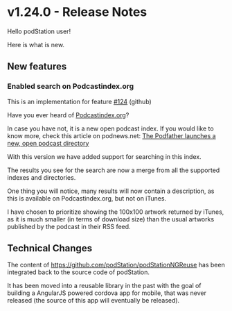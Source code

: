 # v1.24.0 - Release Notes

Hello podStation user!

Here is what is new.

## New features

### Enabled search on Podcastindex.org

This is an implementation for feature [#124](https://github.com/podStation/podStation/issues/124) (github)

Have you ever heard of [Podcastindex.org](https://podcastindex.org/)?

In case you have not, it is a new open podcast index. If you would like to know more, check this article on podnews.net: [The Podfather launches a new, open podcast directory](https://podnews.net/update/podcast-index-open-directory)

With this version we have added support for searching in this index.

The results you see for the search are now a merge from all the supported indexes and directories.

One thing you will notice, many results will now contain a description, as this is available on Podcastindex.org, but not on iTunes.

I have chosen to prioritize showing the 100x100 artwork returned by iTunes, as it is much smaller (in terms of download size) than the usual artworks published by the podcast in their RSS feed.

## Technical Changes

The content of https://github.com/podStation/podStationNGReuse has been integrated back to the source code of podStation.

It has been moved into a reusable library in the past with the goal of building a AngularJS powered cordova app for mobile, that was never released (the source of this app will eventually be released).